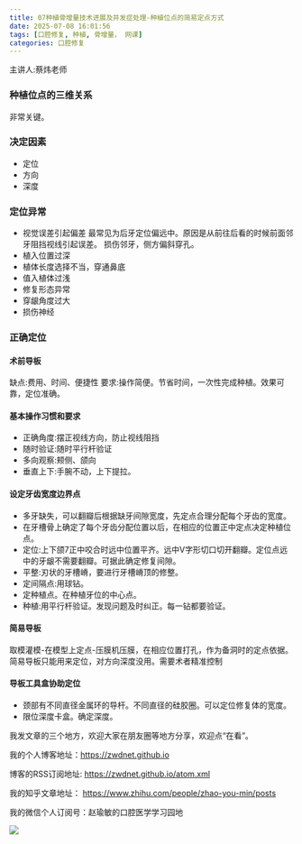 ```yaml
---
title: 07种植骨增量技术进展及并发症处理-种植位点的简易定点方式
date: 2025-07-08 16:01:56
tags: [口腔修复, 种植, 骨增量， 网课]
categories: 口腔修复
---
```

主讲人:蔡炜老师
### 种植位点的三维关系
非常关键。
### 决定因素
- 定位
- 方向
- 深度
### 定位异常
- 视觉误差引起偏差
最常见为后牙定位偏远中。原因是从前往后看的时候前面邻牙阻挡视线引起误差。
损伤邻牙，侧方偏斜穿孔。
- 植入位置过深 
- 植体长度选择不当，穿通鼻底
- 值入植体过浅
- 修复形态异常
- 穿龈角度过大
- 损伤神经
### 正确定位
#### 术前导板
缺点:费用、时间、便捷性
要求:操作简便。节省时间，一次性完成种植。效果可靠，定位准确。
#### 基本操作习惯和要求
- 正确角度:摆正视线方向，防止视线阻挡
- 随时验证:随时平行杆验证
- 多向观察:颊侧、颌向
- 垂直上下:手腕不动，上下提拉。
#### 设定牙齿宽度边界点
- 多牙缺失，可以翻瓣后根据缺牙间隙宽度，先定点合理分配每个牙齿的宽度。
- 在牙槽骨上确定了每个牙齿分配位置以后，在相应的位置正中定点决定种植位点。
- 定位:上下颌7正中咬合时远中位置平齐。远中V字形切口切开翻瓣。定位点远中的牙龈不需要翻瓣。可据此确定修复间隙。
- 平整:刃状的牙槽嵴，要进行牙槽嵴顶的修整。
- 定间隔点:用球钻。
- 定种植点。在种植牙位的中心点。
- 种植:用平行杆验证。发现问题及时纠正。每一钻都要验证。
#### 简易导板
取模灌模-在模型上定点-压膜机压膜，在相应位置打孔，作为备洞时的定点依据。
简易导板只能用来定位，对方向深度没用。需要术者精准控制
#### 导板工具盒协助定位
- 颈部有不同直径金属环的导杆。不同直径的硅胶圈。可以定位修复体的宽度。
- 限位深度卡盒。确定深度。





我发文章的三个地方，欢迎大家在朋友圈等地方分享，欢迎点“在看”。

我的个人博客地址：https://zwdnet.github.io

博客的RSS订阅地址: https://zwdnet.github.io/atom.xml

我的知乎文章地址： https://www.zhihu.com/people/zhao-you-min/posts

我的微信个人订阅号：赵瑜敏的口腔医学学习园地

![](https://zymblog-1258069789.cos.ap-chengdu.myqcloud.com/other/wx.jpg)
